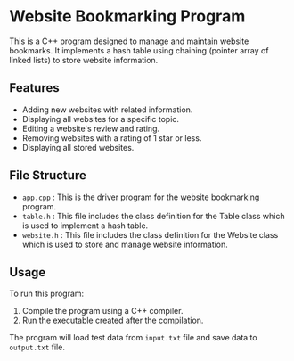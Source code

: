 # Website Bookmarking Program

This is a C++ program designed to manage and maintain website bookmarks. It implements a hash table using chaining (pointer array of linked lists) to store website information.

## Features

- Adding new websites with related information.
- Displaying all websites for a specific topic.
- Editing a website's review and rating.
- Removing websites with a rating of 1 star or less.
- Displaying all stored websites.

## File Structure

- `app.cpp` : This is the driver program for the website bookmarking program.
- `table.h` : This file includes the class definition for the Table class which is used to implement a hash table.
- `website.h` : This file includes the class definition for the Website class which is used to store and manage website information.

## Usage

To run this program:

1. Compile the program using a C++ compiler.
2. Run the executable created after the compilation.

The program will load test data from `input.txt` file and save data to `output.txt` file.